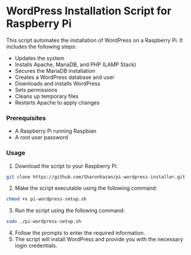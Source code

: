 # WordPress Installation Script for Raspberry Pi
This script automates the installation of WordPress on a Raspberry Pi. It includes the following steps:

* Updates the system
* Installs Apache, MariaDB, and PHP (LAMP Stack)
* Secures the MariaDB installation
* Creates a WordPress database and user
* Downloads and installs WordPress
* Sets permissions
* Cleans up temporary files
* Restarts Apache to apply changes
### Prerequisites
* A Raspberry Pi running Raspbian
* A root user password
### Usage
1. Download the script to your Raspberry Pi.
```sh
git clone https://github.com/Sharonhazan/pi-wordpress-installer.git
```
2. Make the script executable using the following command:
```sh
chmod +x pi-wordpress-setup.sh
```
3. Run the script using the following command:
```sh
sudo ./pi-wordpress-setup.sh
```
4. Follow the prompts to enter the required information.
5. The script will install WordPress and provide you with the necessary login credentials.
